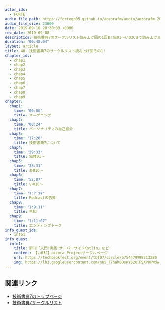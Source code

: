 ```yaml
---
actor_ids:
  - FORTE
audio_file_path: https://fortegp05.github.io/aozorafm/audio/aozorafm_20190911_01.mp3
audio_file_size: 23600
date: 2019-09-10 20:30:00 +0900
rec_date: 2019-09-08
description: 技術書典7のサークルリスト読み上げ回の1回目!協01〜い03Cまで読み上げました!
duration: "00:48:04"
layout: article
title: 40. 技術書典7のサークルリスト読み上げ回その1!
chapter_ids:
  - chap1
  - chap2
  - chap3
  - chap4
  - chap5
  - chap6
  - chap7
  - chap8
  - chap9
chapter:
  chap1:
    time: "00:00"
    title: オープニング
  chap2:
    time: "00:24"
    title: バーソナリティの自己紹介
  chap3:
    time: "17:20"
    title: 技術書典7について
  chap4:
    time: "29:33"
    title: 協賛01〜
  chap5:
    time: "38:31"
    title: あ01C〜
  chap6:
    time: "52:07"
    title: い01C〜
  chap7:
    time: "1:7:28"
    title: Podcastの告知
  chap8:
    time: "1:9:11"
    title: 告知
  chap9:
    time: "1:11:07"
    title: エンディングトーク
info_guest_ids:
  - info1
info_guest:
  info1:
    title: 新刊「入門!実践!サーバーサイドKotlin」など!
    content: 【い03C】aozora Projectサークルページ
    url: https://techbookfest.org/event/tbf07/circle/5754479999713280
    img: https://lh3.googleusercontent.com/nH5_T7hakGOsKY62UIFSXPRPWdw-w7rqAVkfAnrA16HMGLk02zmzmCB0yG-TPB3WlpMaVc5jRXH0H2ZGksyb
---
```


## 関連リンク
- [技術書典7のトップページ](https://techbookfest.org/event/tbf07)
- [技術書典7サークルリスト](https://techbookfest.org/event/tbf07/circle)
